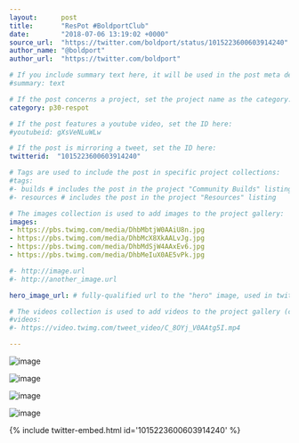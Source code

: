 ```yaml
---
layout:      post
title:       "ResPot #BoldportClub"
date:        "2018-07-06 13:19:02 +0000"
source_url:  "https://twitter.com/boldport/status/1015223600603914240"
author_name: "@boldport"
author_url:  "https://twitter.com/boldport"

# If you include summary text here, it will be used in the post meta description instead of an excerpt from the post body
#summary: text

# If the post concerns a project, set the project name as the category:
category: p30-respot

# If the post features a youtube video, set the ID here:
#youtubeid: gXsVeNLuWLw

# If the post is mirroring a tweet, set the ID here:
twitterid:  "1015223600603914240"

# Tags are used to include the post in specific project collections:
#tags:
#- builds # includes the post in the project "Community Builds" listing
#- resources # includes the post in the project "Resources" listing

# The images collection is used to add images to the project gallery:
images:
- https://pbs.twimg.com/media/DhbMbtjW0AAiU8n.jpg
- https://pbs.twimg.com/media/DhbMcX8XkAALvJg.jpg
- https://pbs.twimg.com/media/DhbMdSjW4AAxEv6.jpg
- https://pbs.twimg.com/media/DhbMeIuX0AE5vPk.jpg

#- http://image.url
#- http://another_image.url

hero_image_url: # fully-qualified url to the "hero" image, used in twitter cards for example

# The videos collection is used to add videos to the project gallery (currently only mp4):
#videos:
#- https://video.twimg.com/tweet_video/C_8OYj_V0AAtg5I.mp4

---
```


![image](https://pbs.twimg.com/media/DhbMbtjW0AAiU8n.jpg)

![image](https://pbs.twimg.com/media/DhbMcX8XkAALvJg.jpg)

![image](https://pbs.twimg.com/media/DhbMdSjW4AAxEv6.jpg)

![image](https://pbs.twimg.com/media/DhbMeIuX0AE5vPk.jpg)

{% include twitter-embed.html id='1015223600603914240' %}


